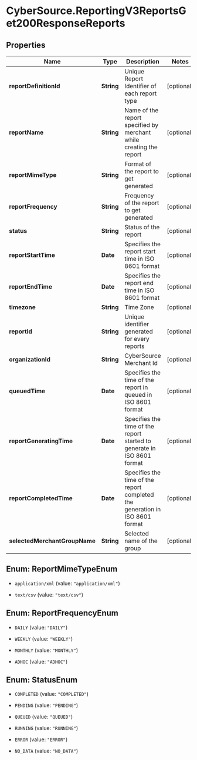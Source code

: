 # CyberSource.ReportingV3ReportsGet200ResponseReports

## Properties
Name | Type | Description | Notes
------------ | ------------- | ------------- | -------------
**reportDefinitionId** | **String** | Unique Report Identifier of each report type | [optional] 
**reportName** | **String** | Name of the report specified by merchant while creating the report | [optional] 
**reportMimeType** | **String** | Format of the report to get generated | [optional] 
**reportFrequency** | **String** | Frequency of the report to get generated | [optional] 
**status** | **String** | Status of the report | [optional] 
**reportStartTime** | **Date** | Specifies the report start time in ISO 8601 format | [optional] 
**reportEndTime** | **Date** | Specifies the report end time in ISO 8601 format | [optional] 
**timezone** | **String** | Time Zone | [optional] 
**reportId** | **String** | Unique identifier generated for every reports | [optional] 
**organizationId** | **String** | CyberSource Merchant Id | [optional] 
**queuedTime** | **Date** | Specifies the time of the report in queued  in ISO 8601 format | [optional] 
**reportGeneratingTime** | **Date** | Specifies the time of the report started to generate  in ISO 8601 format | [optional] 
**reportCompletedTime** | **Date** | Specifies the time of the report completed the generation  in ISO 8601 format | [optional] 
**selectedMerchantGroupName** | **String** | Selected name of the group | [optional] 


<a name="ReportMimeTypeEnum"></a>
## Enum: ReportMimeTypeEnum


* `application/xml` (value: `"application/xml"`)

* `text/csv` (value: `"text/csv"`)




<a name="ReportFrequencyEnum"></a>
## Enum: ReportFrequencyEnum


* `DAILY` (value: `"DAILY"`)

* `WEEKLY` (value: `"WEEKLY"`)

* `MONTHLY` (value: `"MONTHLY"`)

* `ADHOC` (value: `"ADHOC"`)




<a name="StatusEnum"></a>
## Enum: StatusEnum


* `COMPLETED` (value: `"COMPLETED"`)

* `PENDING` (value: `"PENDING"`)

* `QUEUED` (value: `"QUEUED"`)

* `RUNNING` (value: `"RUNNING"`)

* `ERROR` (value: `"ERROR"`)

* `NO_DATA` (value: `"NO_DATA"`)





